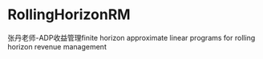 # RollingHorizonRM
张丹老师-ADP收益管理finite horizon approximate linear programs for rolling horizon revenue management
